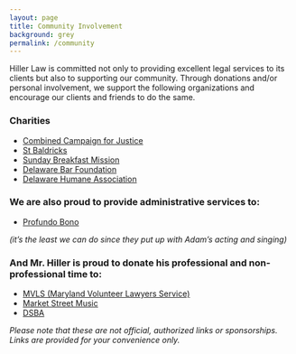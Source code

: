 ```yaml
---
layout: page
title: Community Involvement
background: grey
permalink: /community
---
```

Hiller Law is committed not only to providing excellent legal services to its clients but also to supporting our community. Through donations and/or personal involvement, we support the following organizations and encourage our clients and friends to do the same.

### Charities

* [Combined Campaign for Justice](http://www.delawareccj.org/)
* [St Baldricks](https://www.stbaldricks.org/)
* [Sunday Breakfast Mission](https://www.sundaybreakfastmission.org/)
* [Delaware Bar Foundation](http://www.delawarebarfoundation.org/)
* [Delaware Humane Association](https://delawarehumane.org/)

### We are also proud to provide administrative services to:

* [Profundo Bono](http://profundobono.com)

*(it’s the least we can do since they put up with Adam’s acting and singing)*

### And Mr. Hiller is proud to donate his professional and non-professional time to:

* [MVLS (Maryland Volunteer Lawyers Service)](https://mvlslaw.org)
* [Market Street Music](https://marketstreetmusicde.org)
* [DSBA](https://www.dsba.org/)


*Please note that these are not official, authorized links or sponsorships. Links are provided for your convenience only.*